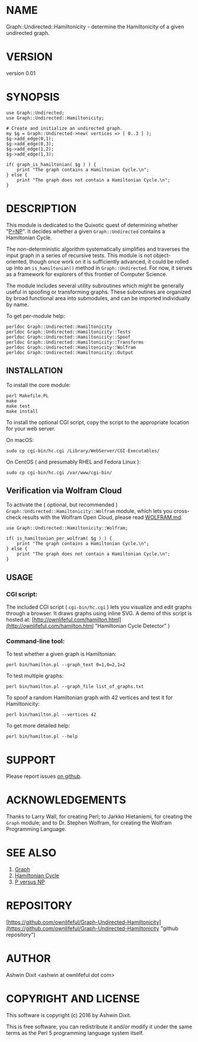# NAME

Graph::Undirected::Hamiltonicity - determine the Hamiltonicity of a given undirected graph.

# VERSION

version 0.01


# SYNOPSIS


    use Graph::Undirected;
    use Graph::Undirected::Hamiltonicity;

    # Create and initialize an undirected graph.
    my $g = Graph::Undirected->new( vertices => [ 0..3 ] );
    $g->add_edge(0,1);
    $g->add_edge(0,3);
    $g->add_edge(1,2);
    $g->add_edge(1,3);

    if( graph_is_hamiltonian( $g ) ) {
        print "The graph contains a Hamiltonian Cycle.\n";
    } else {
        print "The graph does not contain a Hamiltonian Cycle.\n";
    }

# DESCRIPTION


This module is dedicated to the Quixotic quest of determining whether "[P=NP](https://en.wikipedia.org/wiki/P_versus_NP_problem "P versus NP")".
It decides whether a given `Graph::Undirected` contains a Hamiltonian Cycle.

The non-deterministic algorithm systematically simplifies and traverses the input graph in a series of recursive tests. This module is not object-oriented, though once work on it is sufficiently advanced, it could be rolled up into an `is_hamiltonian()` method in `Graph::Undirected`. For now, it serves as a framework for explorers of this frontier of Computer Science.

The module includes several utility subroutines which might be generally useful in spoofing or transforming graphs. These subroutines are organized by broad functional area into submodules, and can be imported individually by name.

To get per-module help:


    perldoc Graph::Undirected::Hamiltonicity
    perldoc Graph::Undirected::Hamiltonicity::Tests
    perldoc Graph::Undirected::Hamiltonicity::Spoof
    perldoc Graph::Undirected::Hamiltonicity::Transforms
    perldoc Graph::Undirected::Hamiltonicity::Wolfram
    perldoc Graph::Undirected::Hamiltonicity::Output

## INSTALLATION

To install the core module:


    perl Makefile.PL
    make
    make test
    make install




To install the optional CGI script, copy the script to the appropriate location for your web server.


On macOS:


    sudo cp cgi-bin/hc.cgi /Library/WebServer/CGI-Executables/

On CentOS ( and presumably RHEL and Fedora Linux ):

    sudo cp cgi-bin/hc.cgi /var/www/cgi-bin/

## Verification via Wolfram Cloud
To activate the ( optional, but recommended  ) `Graph::Undirected::Hamiltonicity::Wolfram` module, which lets you cross-check results 
with the Wolfram Open Cloud, please read [WOLFRAM.md](WOLFRAM.md "Verification via Wolfram Cloud").

    use Graph::Undirected::Hamiltonicity::Wolfram;

    if( is_hamiltonian_per_wolfram( $g ) ) {
        print "The graph contains a Hamiltonian Cycle.\n";
    } else {
        print "The graph does not contain a Hamiltonian Cycle.\n";
    }

## USAGE

### CGI script:
The included CGI script ( `cgi-bin/hc.cgi` ) lets you visualize and edit graphs through a browser. It draws graphs using inline SVG.
A demo of this script is hosted at: [http://ownlifeful.com/hamilton.html](http://ownlifeful.com/hamilton.html "Hamiltonian Cycle Detector" )


### Command-line tool:

To test whether a given graph is Hamiltonian:


    perl bin/hamilton.pl --graph_text 0=1,0=2,1=2


To test multiple graphs:


    perl bin/hamilton.pl --graph_file list_of_graphs.txt


To spoof a random Hamiltonian graph with 42 vertices and test it for Hamiltonicity:


    perl bin/hamilton.pl --vertices 42



To get more detailed help:


    perl bin/hamilton.pl --help

# SUPPORT

Please report issues [on github](https://github.com/ownlifeful/Graph-Undirected-Hamiltonicity/issues).


# ACKNOWLEDGEMENTS

Thanks to Larry Wall, for creating Perl; to Jarkko Hietaniemi, for creating the `Graph` module; and to Dr. Stephen Wolfram, 
for creating the Wolfram Programming Language.



# SEE ALSO

1. [Graph](http://search.cpan.org/perldoc?Graph "Graph module")
2. [Hamiltonian Cycle](http://mathworld.wolfram.com/HamiltonianCycle.html "Hamiltonian Cycle")
3. [P versus NP](https://en.wikipedia.org/wiki/P_versus_NP_problem "P versus NP")


# REPOSITORY

[https://github.com/ownlifeful/Graph-Undirected-Hamiltonicity](https://github.com/ownlifeful/Graph-Undirected-Hamiltonicity "github repository")

# AUTHOR


Ashwin Dixit &lt;ashwin at ownlifeful dot com&gt;


# COPYRIGHT AND LICENSE


This software is copyright (c) 2016 by Ashwin Dixit.

This is free software; you can redistribute it and/or modify it under the same terms as the Perl 5 programming language system itself.
